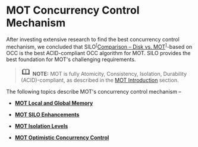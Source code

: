 # MOT Concurrency Control Mechanism<a name="EN-US_TOPIC_0270171515"></a>

After investing extensive research to find the best concurrency control mechanism, we concluded that SILO<sup>\[</sup>[Comparison – Disk vs. MOT](comparison-disk-vs-mot.md)<sup>\]</sup>-based on OCC is the best ACID-compliant OCC algorithm for MOT. SILO provides the best foundation for MOT's challenging requirements.

>![](public_sys-resources/icon-note.gif) **NOTE:** 
>MOT is fully Atomicity, Consistency, Isolation, Durability \(ACID\)-compliant, as described in the  [MOT Introduction](mot-introduction.md)  section.

The following topics describe MOT's concurrency control mechanism –

-   **[MOT Local and Global Memory](mot-local-and-global-memory.md)**  

-   **[MOT SILO Enhancements](mot-silo-enhancements.md)**  

-   **[MOT Isolation Levels](mot-isolation-levels.md)**  

-   **[MOT Optimistic Concurrency Control](mot-optimistic-concurrency-control.md)**  


